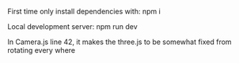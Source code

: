First time only install dependencies with:
npm i

Local development server:
npm run dev

In Camera.js line 42, it makes the three.js to be somewhat fixed from rotating every where
